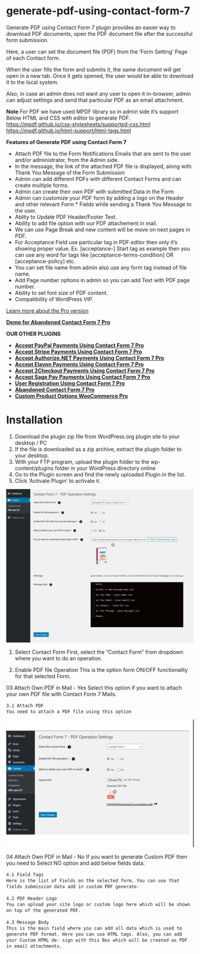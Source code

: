 # generate-pdf-using-contact-form-7
Generate PDF using Contact Form 7 plugin provides an easier way to download PDF documents, open the PDF document file after the successful form submission.

Here, a user can set the document file (PDF) from the ‘Form Setting’ Page of each Contact form.

When the user fills the form and submits it, the same document will get open in a new tab. Once it gets opened, the user would be able to download it to the local system.

Also, in case an admin does not want any user to open it in-browser, admin can adjust settings and send that particular PDF as an email attachment.

**Note**
For PDF we have used MPDF library so in admin side it’s support Below HTML and CSS with editor to generate PDF.
https://mpdf.github.io/css-stylesheets/supported-css.html
https://mpdf.github.io/html-support/html-tags.html

**Features of Generate PDF using Contact Form 7**
- Attach PDF file to the Form Notifications Emails that are sent to the user and/or administrator, from the Admin side.
- In the message, the link of the attached PDF file is displayed, along with Thank You Message of the Form Submission
- Admin can add different PDFs with different Contact Forms and can create multiple forms.
- Admin can create their own PDF with submitted Data in the Form
- Admin can customize your PDF form by adding a logo on the Header and other relevant Form * Fields while sending a Thank You Message to the user.
- Ablity to Update PDF Header/Footer Text.
- Ability to add file option with our PDF attachement in mail.
- We can use Page Break and new content will be move on next pages in PDF.
- For Acceptance Field use particular tag in PDF editor then only it’s showing proper value. Ex. [acceptance-] Start tag as example then you can use any word for tags like [acceptance-terms-condition] OR [acceptance-policy] etc.
- You can set file name from admin also use any form tag instead of file name.
- Add Page number options in admin so you can add Text with PDF page number.
- Ability to set font size of PDF content.
- Compatibility of WordPress VIP.

[Learn more about the Pro version](https://store.zealousweb.com/generate-pdf-using-contact-form-7-pro)

<strong>[Demo for Abandoned Contact Form 7 Pro](https://demo.zealousweb.com/wordpress-plugins/generate-pdf-using-contact-form-7-pro/)</strong>

**OUR OTHER PLUGINS**

* <strong>[Accept PayPal Payments Using Contact Form 7 Pro](https://store.zealousweb.com/accept-paypal-payments-using-contact-form-7-pro)</strong>
* <strong>[Accept Stripe Payments Using Contact Form 7 Pro](https://store.zealousweb.com/accept-stripe-payments-using-contact-form-7-pro)</strong>
* <strong>[Accept Authorize.NET Payments Using Contact Form 7 Pro](https://store.zealousweb.com/accept-authorize-net-payments-using-contact-form-7-pro)</strong>
* <strong>[Accept Elavon Payments Using Contact Form 7 Pro](https://store.zealousweb.com/accept-elavon-payments-using-contact-form-7-pro)</strong>
* <strong>[Accept 2Checkout Payments Using Contact Form 7 Pro](https://store.zealousweb.com/accept-2checkout-payments-using-contact-form-7-pro)</strong>
* <strong>[Accept Sage Pay Payments Using Contact Form 7 Pro](https://store.zealousweb.com/accept-sage-pay-opayo-payments-using-contact-form-7-pro)</strong>
* <strong>[User Registration Using Contact Form 7 Pro](https://store.zealousweb.com/user-registration-using-contact-form-7-pro)</strong>
* <strong>[Abandoned Contact Form 7 Pro](https://store.zealousweb.com/abandoned-contact-form-7-pro)</strong>
* <strong>[Custom Product Options WooCommerce Pro](https://store.zealousweb.com/wordpress-plugins/custom-product-options-woocommerce-pro)</strong>

# Installation
1. Download the plugin zip file from WordPress.org plugin site to your desktop / PC
2. If the file is downloaded as a zip archive, extract the plugin folder to your desktop.
3. With your FTP program, upload the plugin folder to the wp-content/plugins folder in your WordPress directory online
4. Go to the Plugin screen and find the newly uploaded Plugin in the list.
5. Click ‘Activate Plugin’ to activate it.

![Screenshot](resources/img/pdf_7_1.jpg)


01. Select Contact Form
First, select the “Contact Form” from dropdown where you want to do an operation.

02. Enable PDF file Operation
This is the option form ON/OFF functionality for that selected Form.

03	Attach Own PDF in Mail - Yes
Select this option if you want to attach your own PDF file with Contact Form 7 Mails.

    3.1 Attach PDF
    You need to attach a PDF file using this option


![Screenshot](resources/img/generate_pdf_7_2.png)


04 Attach Own PDF in Mail - No
If you want to generate Custom PDF then you need to Select NO option and add below fields data.

    4.1	Field Tags
    Here is the list of Fields on the selected form. You can use that fields submission data add in custom PDF generate.

    4.2	PDF Header Logo
    You can upload your site logo or custom logo here which will be shown on top of the generated PDF.

    4.3	Message Body
    This is the main field where you can add all data which is used to generate PDF format. Here you can use HTML tags. Also, you can add your Custom HTML de‐ sign with this Box which will be created as PDF in email attachments.






